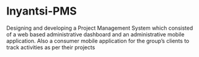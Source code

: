 # Inyantsi-PMS
Designing and developing a Project Management System which consisted of a web  based administrative dashboard and an administrative mobile application.  Also a consumer mobile application for the group’s clients to track activities as per  their projects
